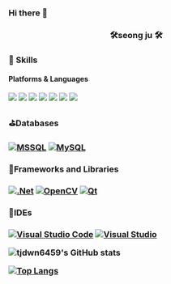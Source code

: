 ### Hi there 👋

<!--
**tjdwn6459/tjdwn6459** is a ✨ _special_ ✨ repository because its `README.md` (this file) appears on your GitHub profile.

Here are some ideas to get you started:

- 🔭 I’m currently working on ...
- 🌱 I’m currently learning ...
- 👯 I’m looking to collaborate on ...
- 🤔 I’m looking for help with ...
- 💬 Ask me about ...
- 📫 How to reach me: ...
- 😄 Pronouns: ...
- ⚡ Fun fact: ...
-->



<h3 align="center"><b>🛠seong ju 🛠</b></h3>


### 💪 Skills
#### Platforms & Languages
<p>
<img src="https://img.shields.io/badge/HTML5-E34F26?style=flat-square&logo=HTML5&logoColor=white"/>
<img src="https://img.shields.io/badge/CSS3-1572B6?style=flat-square&logo=CSS3&logoColor=white"/>
<img src="https://img.shields.io/badge/C Sharp-239120?style=flat-square&logo=C Sharp&logoColor=white"/>
<img src="https://img.shields.io/badge/C-A8B9CC?style=flat-square&logo=C&logoColor=white"/>
<img src="https://img.shields.io/badge/c++-00599C?style=flat-square&logo=c%2B%2B&logoColor=white&link=https://github.com/tjdwn6459/CPP"/>
<img src="https://img.shields.io/badge/Raspberry Pi-A22846?style=flat&logo=Raspberry Pi&logoColor=white"/>
<img src="https://img.shields.io/badge/GitHub-181717?style=flat&logo=GitHub&logoColor=white"/>
</p>


<h3>⛳Databases<h3>
<a href="https://www.microsoft.com/ko-kr/sql-server/sql-server-downloads" target="_blank"><img alt="MSSQL" src="https://img.shields.io/badge/mssql-CC2927.svg?style=flat&logo=microsoftsqlserver&logoColor=white"/></a>
<a href="https://www.mysql.com/" target="_blank"><img alt="MySQL" src="https://img.shields.io/badge/mysql-%2300f.svg?style=flat&logo=mysql&logoColor=white"/></a>
</p>
 
<h3>🎀Frameworks and Libraries<h3>
<a href="https://github.com/choiyeonseong/StudyAspNet21.git" target="_blank"><img alt=".Net" src="https://img.shields.io/badge/.NET-5C2D91?style=flat&logo=.net&logoColor=white"/></a>
<a href="https://github.com/choiyeonseong/StudyOpenCV.git" target="_blank"><img alt="OpenCV" src="https://img.shields.io/badge/opencv-%23white.svg?style=flat&logo=opencv&logoColor=white"/></a>
<a href="https://github.com/choiyeonseong/Capston_Dicture_Pen.git" target="_blank"><img alt="Qt" src="https://img.shields.io/badge/Qt-41CD52?style=flat&logo=Qt&logoColor=white"/></a>
</p>

 
 <h3 >🎇IDEs<h3>
<a href="https://code.visualstudio.com/" target="_blank"><img alt="Visual Studio Code" src="https://img.shields.io/badge/VisualStudioCode-007ACC.svg?style=flat&logo=visual-studio-code&logoColor=white"/></a>
<a href="https://visualstudio.microsoft.com/ko/" target="_blank"><img alt="Visual Studio" src="https://img.shields.io/badge/VisualStudio-5C2D91.svg?style=flat&logo=visual-studio&logoColor=white"/></a>



![tjdwn6459's GitHub stats](https://github-readme-stats.vercel.app/api?username=tjdwn6459&show_icons=true&theme=radical)

[![Top Langs](https://github-readme-stats.vercel.app/api/top-langs/?username=tjdwn6459&layout=compact)](https://github.com/tjdwn6459/github-readme-stats)





